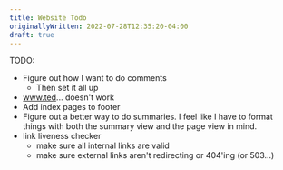 ```yaml
---
title: Website Todo
originallyWritten: 2022-07-28T12:35:20-04:00
draft: true
---
```


TODO:
* Figure out how I want to do comments
  - Then set it all up
* www.ted... doesn't work
* Add index pages to footer
* Figure out a better way to do summaries. I feel like I have to format things with both the summary view and the page view in mind.
* link liveness checker
  - make sure all internal links are valid
  - make sure external links aren't redirecting or 404'ing (or 503...)
